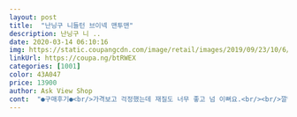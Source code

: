 ```yaml
---
layout: post 
title:  "난닝구 니들턴 브이넥 맨투맨" 
description: 난닝구 니 ..
date: 2020-03-14 06:10:16 
img: https://static.coupangcdn.com/image/retail/images/2019/09/23/10/6/e4f3f22f-84ca-4841-b83f-397bcc7673ee.jpg 
linkUrl: https://coupa.ng/btRWEX 
categories: [1001] 
color: 43A047 
price: 13900 
author: Ask View Shop 
cont:  "●구매후기●<br/>가격보고 걱정했는데 재질도 너무 좋고 넘 이뻐요.<br/><br/>깔별 사고 싶지만 품절이라 아쉽네요.<br/><br/>똥배가 보이니 부끄러워요 ㅠㅠ<br/>베이지색이 예쁩니다~전 갠적으로 정말 맘에듬니당~마니파세용~감싸~!!<br/>싼 가격의 맨투맨은 받아보면 얇고 재질도 안좋았는데 도톰하고 지금 계절에 입기 딱 좋아요^^ 가성비갑.<br/><br/>잘입을께요.<br/><br/>제가 키가 작고 뚱뚱한데... <br/><br/>팔이 길고 총 기장이 짧아요<br/>" 
---
```

